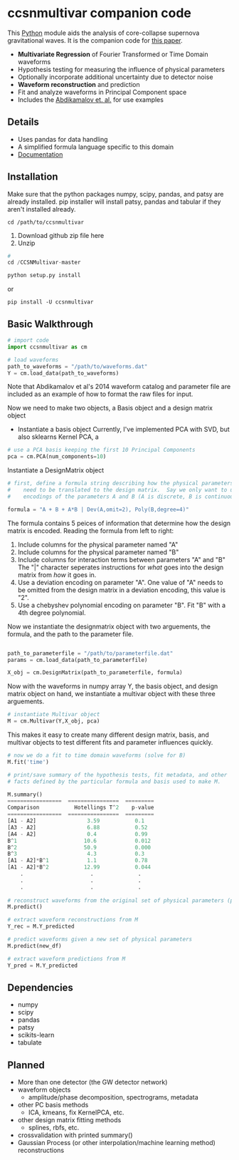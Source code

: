 # ccsnmultivar companion code


This [Python](http://www.python.org/) module aids the analysis of core-collapse supernova gravitational waves.  It is the companion code for [this paper](http://arxiv.org/abs/1406.1164).

* **Multivariate Regression** of Fourier Transformed or Time Domain waveforms
* Hypothesis testing for measuring the influence of physical parameters
* Optionally incorporate additional uncertainty due to detector noise
* **Waveform reconstruction** and prediction
* Fit and analyze waveforms in Principal Component space
* Includes the [Abdikamalov et. al.](http://arxiv.org/abs/1311.3678) for use examples 

## Details
* Uses pandas for data handling
* A simplified formula language specific to this domain
* [Documentation](http://ccsnmultivar.readthedocs.org/en/latest/)


## Installation
Make sure that the python packages numpy, scipy, pandas, and patsy are already installed.
pip installer will install patsy, pandas and tabular if they aren't installed already.

    cd /path/to/ccsnmultivar
1. Download github zip file here
2. Unzip
```python
# 
cd /CCSNMultivar-master

python setup.py install
```
or

    pip install -U ccsnmultivar

## Basic Walkthrough

```python
# import code
import ccsnmultivar as cm

# load waveforms
path_to_waveforms = "/path/to/waveforms.dat"
Y = cm.load_data(path_to_waveforms)
```

Note that Abdikamalov et al's 2014 waveform catalog and parameter file are included
as an example of how to format the raw files for input.  

Now we need to make two objects, a Basis object and a design matrix object

- Instantiate a basis object
    Currently, I've implemented PCA with SVD, but also sklearns Kernel PCA, a 

```python
# use a PCA basis keeping the first 10 Principal Components
pca = cm.PCA(num_components=10)
```    
Instantiate a DesignMatrix object

```python
# first, define a formula string describing how the physical parameters
#    need to be translated to the design matrix.  Say we only want to use
#    encodings of the parameters A and B (A is discrete, B is continuous)

formula = "A + B + A*B | Dev(A,omit=2), Poly(B,degree=4)"
```

The formula contains 5 peices of information that determine how the design matrix is 
encoded.  Reading the formula from left to right:
1.  Include columns for the physical parameter named "A"
2.  Include columns for the physical parameter named "B"
3.  Include columns for interaction terms between parameters "A" and "B"
The "|" character seperates instructions for *what* goes into the design matrix from 
*how* it goes in.
4.  Use a deviation encoding on parameter "A".  One value of "A" needs to be omitted 
from the design matrix in a deviation encoding, this value is "2".
4.  Use a chebyshev polynomial encoding on parameter "B".  Fit "B" with a 4th degree 
polynomial.

Now we instantiate the designmatrix object with two arguements, the formula, and the
path to the parameter file.
```python

path_to_parameterfile = "/path/to/parameterfile.dat"
params = cm.load_data(path_to_parameterfile)

X_obj = cm.DesignMatrix(path_to_parameterfile, formula)
```

Now with the waveforms in numpy array Y, the basis object, and design matrix object on hand,
we instantiate a multivar object with these three arguements.

```python
# instantiate Multivar object
M = cm.Multivar(Y,X_obj, pca)

```

This makes it easy to create many different design matrix, basis, and multivar objects to test 
different fits and parameter influences quickly.

```python
# now we do a fit to time domain waveforms (solve for B)
M.fit('time')

# print/save summary of the hypothesis tests, fit metadata, and other
# facts defined by the particular formula and basis used to make M.

M.summary()
=================  ================  =========
Comparison           Hotellings T^2    p-value
=================  ================  ========= 
[A1 - A2]                3.59           0.1
[A3 - A2]                6.88           0.52
[A4 - A2]                0.4            0.99
B^1                     10.6            0.012
B^2                     50.9            0.000
B^3                      4.3            0.3
[A1 - A2]*B^1            1.1            0.78
[A1 - A2]*B^2           12.99           0.044
    .                     .              .
    .                     .              .
    .                     .              .
    
# reconstruct waveforms from the original set of physical parameters (param_df)
M.predict()

# extract waveform reconstructions from M
Y_rec = M.Y_predicted

# predict waveforms given a new set of physical parameters
M.predict(new_df)

# extract waveform predictions from M
Y_pred = M.Y_predicted
```

## Dependencies
* numpy
* scipy
* pandas
* patsy
* scikits-learn
* tabulate

## Planned
* More than one detector (the GW detector network)
* waveform objects
  - amplitude/phase decomposition, spectrograms, metadata
* other PC basis methods 
  - ICA, kmeans, fix KernelPCA, etc.
* other design matrix fitting methods 
  - splines, rbfs, etc.
* crossvalidation with printed summary()
* Gaussian Process (or other interpolation/machine learning method) reconstructions




